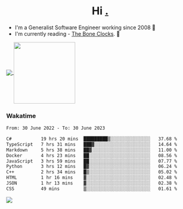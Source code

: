 <h1 align="center">Hi <a href="https://www.hackerrank.com/erasmosaraujo">.</a></h1>
 
- I'm a Generalist Software Engineer working  since 2008 🚀
- I'm currently reading - <a href="https://www.amazon.ca/Bone-Clocks-David-Mitchell/dp/0340921625">The Bone Clocks</a>. 📘
  
<p align="left">
  <a href="https://github.com/erasmosoares/github-readme-stats">
    <img
      align="center"
      src="https://github-readme-stats.vercel.app/api/top-langs/?username=erasmosoares&theme=radical&layout=compact"
    />
  </a>
  <a href="https://github.com/erasmosoares/github-readme-stats">
    <img
      align="center"
      height="165"
      src="https://github-readme-stats.vercel.app/api?username=erasmosoares&theme=radical&count_private=true&show_icons=true&custom_title=Github%20Status&hide=issues"
    />
  </a>
</p>

<!--
 ### Repo 
 
<p align="left">
 <a href="https://github.com/erasmosoares/github-readme-stats">
    <img
      align="center"
      height="165"
      src="https://github-readme-stats.vercel.app/api/pin?username=erasmosoares&repo=sample-node&title_color=fff&icon_color=f9f9f9&text_color=9f9f9f&bg_color=151515"
    />
  </a>
  <a href="https://github.com/erasmosoares/github-readme-stats">
    <img
      align="center"
      height="165"
      src="https://github-readme-stats.vercel.app/api/pin?username=erasmosoares&repo=sample-node&title_color=fff&icon_color=f9f9f9&text_color=9f9f9f&bg_color=151515"
    />
  </a>
</p>
-->

 ### Wakatime 

<!--START_SECTION:waka-->

```txt
From: 30 June 2022 - To: 30 June 2023

C#           19 hrs 20 mins  █████████▒░░░░░░░░░░░░░░░   37.68 %
TypeScript   7 hrs 31 mins   ███▓░░░░░░░░░░░░░░░░░░░░░   14.64 %
Markdown     5 hrs 38 mins   ██▓░░░░░░░░░░░░░░░░░░░░░░   11.00 %
Docker       4 hrs 23 mins   ██░░░░░░░░░░░░░░░░░░░░░░░   08.56 %
JavaScript   3 hrs 59 mins   ██░░░░░░░░░░░░░░░░░░░░░░░   07.77 %
Python       3 hrs 12 mins   █▓░░░░░░░░░░░░░░░░░░░░░░░   06.24 %
C++          2 hrs 34 mins   █▒░░░░░░░░░░░░░░░░░░░░░░░   05.02 %
HTML         1 hr 16 mins    ▓░░░░░░░░░░░░░░░░░░░░░░░░   02.48 %
JSON         1 hr 13 mins    ▓░░░░░░░░░░░░░░░░░░░░░░░░   02.38 %
CSS          49 mins         ▒░░░░░░░░░░░░░░░░░░░░░░░░   01.61 %
```

<!--END_SECTION:waka-->

![](https://komarev.com/ghpvc/?username=erasmosoares&color=brightgreen)
